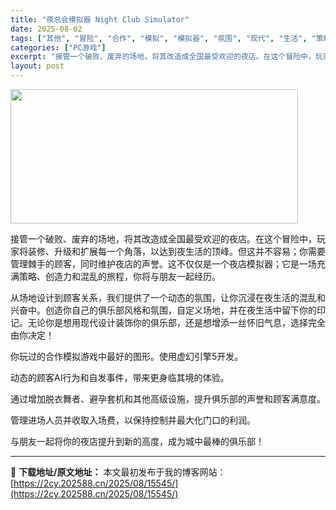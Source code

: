 ```yaml
---
title: "夜总会模拟器 Night Club Simulator"
date: 2025-08-02
tags: ["其他", "冒险", "合作", "模拟", "模拟器", "氛围", "现代", "生活", "策略", "管理"]
categories: ["PC游戏"]
excerpt: "接管一个破败、废弃的场地，将其改造成全国最受欢迎的夜店。在这个冒险中，玩家将装修、升级和扩展每一个角落，以达到夜生活的顶峰。但这并不容易；你需要管理棘手的顾客，同时维护夜店的声誉。这不仅仅是一个夜店模拟器；它是一场充满策略、创造力和混乱的旅程，你将与朋友一起经历。 从场地设计到顾客关系，我们提供了一&hellip;"
layout: post
---
```


<img class="aligncenter size-full wp-image-15512" src="https://2cy.202588.cn/wp-content/uploads/2025/08/2025080212352954.webp" alt="" width="460" height="215" />

接管一个破败、废弃的场地，将其改造成全国最受欢迎的夜店。在这个冒险中，玩家将装修、升级和扩展每一个角落，以达到夜生活的顶峰。但这并不容易；你需要管理棘手的顾客，同时维护夜店的声誉。这不仅仅是一个夜店模拟器；它是一场充满策略、创造力和混乱的旅程，你将与朋友一起经历。

从场地设计到顾客关系，我们提供了一个动态的氛围，让你沉浸在夜生活的混乱和兴奋中。创造你自己的俱乐部风格和氛围，自定义场地，并在夜生活中留下你的印记。无论你是想用现代设计装饰你的俱乐部，还是想增添一丝怀旧气息，选择完全由你决定！

你玩过的合作模拟游戏中最好的图形。使用虚幻引擎5开发。

动态的顾客AI行为和自发事件，带来更身临其境的体验。

通过增加脱衣舞者、避孕套机和其他高级设施，提升俱乐部的声誉和顾客满意度。

管理进场人员并收取入场费，以保持控制并最大化门口的利润。

与朋友一起将你的夜店提升到新的高度，成为城中最棒的俱乐部！

---
📖 **下载地址/原文地址：** 本文最初发布于我的博客网站：[https://2cy.202588.cn/2025/08/15545/](https://2cy.202588.cn/2025/08/15545/)

